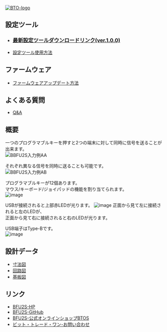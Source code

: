 [![BTO-logo](https://bit-trade-one.co.jp/wp/wp-content/uploads/2022/05/logo.png)](https://bit-trade-one.co.jp/)
## 設定ツール
- ### [最新設定ツールダウンロードリンク(ver.1.0.0)](https://github.com/bit-trade-one/BFU2S-USBDualConnectCustomKeypad/raw/master/App/BFU2S_CT_v100.zip)
- [設定ツール使用方法](SettingTool.md)  

## ファームウェア
- [ファームウェアアップデート方法](FirmwareUpdate.md)  

## よくある質問
- [Q&A](FAQ.md)  


## 概要

一つのプログラマブルキーを押すと2つの端末に対して同時に信号を送ることが出来ます。  
![BBFU2S入力例AA](https://bit-trade-one.co.jp/wp/wp-content/uploads/2022/05/BFU2S入力例AA.png)  
  
それぞれ異なる信号を同時に送ることも可能です。  
![BBFU2S入力例AB](https://bit-trade-one.co.jp/wp/wp-content/uploads/2022/05/BBFU2S入力例AB.png)  

プログラマブルキーが12個あります。   
マウス/キーボード/ジョイパッドの機能を割り当てられます。  
![image](https://user-images.githubusercontent.com/85532743/169978684-ef741fb9-d47c-4103-9440-714ee7560861.png)  

  
  
USBが接続されると上部赤LEDが光ります。
![image](https://user-images.githubusercontent.com/85532743/169979359-f1e8dc83-841f-4cc7-9f94-795abfca4298.png)
正面から見て左に接続されると左のLEDが、  
正面から見て右に接続されると右のLEDが光ります。  

USB端子はType-Bです。  
![image](https://user-images.githubusercontent.com/85532743/170157595-387cac61-cc17-4411-a6ef-cca0e3e6ed01.png)  



## 設計データ
- [寸法図](https://github.com/bit-trade-one/BFU2S-USBDualConnectCustomKeypad/blob/master/Dimensions/BFU2S%E5%AF%B8%E6%B3%95.png)  
- [回路図](https://github.com/bit-trade-one/BFU2S-USBDualConnectCustomKeypad/blob/master/Schematics/BFU2S-Schematics.pdf)  
- [基板図](https://github.com/bit-trade-one/BFU2S-USBDualConnectCustomKeypad/blob/master/Schematics/BFU2S-Board.pdf)  

## リンク
- [BFU2S-HP](https://bit-trade-one.co.jp/bfu2s)  
- [BFU2S-GitHub](https://github.com/bit-trade-one/BFU2S-USBDualConnectCustomKeypad)  
- [BFU2S-公式オンラインショップBTOS](https://btoshop.jp/products/bfu2s?_pos=1&_sid=47221d77e&_ss=r)
- [ビット・トレード・ワン-お問い合わせ](https://bit-trade-one.co.jp/contactus/)
